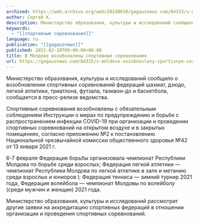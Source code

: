 ```yaml
---
archived: https://web.archive.org/web/20240630/gagauznews.com/84315/v-moldove-vozobnovleny-sportivnye-sorevnovaniya.html
author: Сергей К.
description: Министерство образования, культуры и исследований сообщило о возобновлении спортивных соревнований федераций шахмат, дзюдо, легкой атлетики, триатлона, футзала, таэквон-до и баскетбола, сообщается в пресс-релизе ведомства. Спортивные соревнования возобновлены с обязательным соблюдением Инструкции о мерах по предупреждению и борьбе с распространением инфекции COVID-19 при организации и проведении спортивных соревнований на открытом воздухе и в закрытых помещениях, согласно приложению №2 к постановлению Национальной чрезвычайной комиссии общественного здоровья №42 от 13 января 2021 г. 6-7 февраля Федерация борьбы организовала чемпионат Республики Молдова по борьбе среди взрослых; Федерация легкой атлетики — чемпионат Республики Молдова по легкой атлетике в зале и метанию среди взрослых и юниоров […]
keywords:
  - "[[спортивные соревнования]]"
language: ru
publication: "[[gagauznews]]"
published: 2021-02-10T09:00:06+00:00
title: В Молдове возобновлены спортивные соревнования
url: https://gagauznews.com/84315/v-moldove-vozobnovleny-sportivnye-sorevnovaniya.html
---
```


Министерство образования, культуры и исследований сообщило о возобновлении спортивных соревнований федераций шахмат, дзюдо, легкой атлетики, триатлона, футзала, таэквон-до и баскетбола, сообщается в пресс-релизе ведомства.

Спортивные соревнования возобновлены с обязательным соблюдением Инструкции о мерах по предупреждению и борьбе с распространением инфекции COVID-19 при организации и проведении спортивных соревнований на открытом воздухе и в закрытых помещениях, согласно приложению №2 к постановлению Национальной чрезвычайной комиссии общественного здоровья №42 от 13 января 2021 г.

6-7 февраля Федерация борьбы организовала чемпионат Республики Молдова по борьбе среди взрослых; Федерация легкой атлетики — чемпионат Республики Молдова по легкой атлетике в зале и метанию среди взрослых и юниоров I; Федерация тенниса — зимний турнир 2021 года, Федерация волейбола — чемпионат Молдовы по волейболу (среди мужчин и женщин) 2021 года.

Министерство образования, культуры и исследований рассмотрит другие заявки на аккредитацию спортивных федераций в отношении организации и проведения спортивных соревнований.